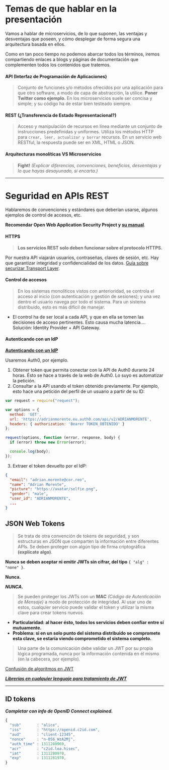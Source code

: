 # Temas de que hablar en la presentación

Vamos a hablar de microservicios, de lo que suponen, las ventajas y desventajas que poseen, y cómo desplegar de forma segura una arquitectura basada en ellos.

Como en tan poco tiempo no podemos abarcar todos los términos, iremos compartiendo enlaces a blogs y páginas de documentación que complementen todos los contenidos que tratemos.

#### API (Interfaz de Programación de Aplicaciones)

> Conjunto de funciones y/o métodos ofrecidos por una aplicación para que otro software, a modo de capa de abstracción, la utilice. **Poner Twitter como ejemplo.** En los microservicios suele ser concisa y simple; y su código ha de estar bien testeado siempre.

#### REST (¿Transferencia de Estado Representacional?)

> Acceso y manipulación de recursos en línea mediante un conjunto de instrucciones predefinidas y uniformes. Utiliza los métodos HTTP para `crear, leer, actualizar y borrar` recursos. En un servicio web RESTful, la respuesta puede ser en XML, HTML o JSON.

#### Arquitecturas monolíticas VS Microservicios

> **Fight!** *(Explicar diferencias, convenciones, beneficios, desventajas y lo que hayas desayunado, si encarta.)*

---

# Seguridad en APIs REST

Hablaremos de convenciones y estándares que deberían usarse, algunos ejemplos de control de accesos, etc.

**Recomendar Open Web Application Security Project y [su manual](https://www.owasp.org/index.php/REST_Security_Cheat_Sheet)**.

#### HTTPS

> **Los servicios REST solo deben funcionar sobre el protocolo HTTPS.**

Por nuestra API viajarán usuarios, contraseñas, claves de sesión, etc. Hay que garantizar integridad y confidencialidad de los datos. [Guía sobre securizar Transport Layer](https://www.owasp.org/index.php/Transport_Layer_Protection_Cheat_Sheet).

#### Control de accesos

> En los sistemas monolíticos vistos con anterioridad, se controla el acceso al inicio (con autenticación y gestión de sesiones); y una vez dentro el usuario navega por todo el sistema. Para un sistema distribuido, esto es más difícil de manejar.

+ El control ha de ser local a cada API, y que en ella se tomen las decisiones  de acceso pertinentes. Esto causa mucha latencia.... Solución: Identity Provider + API Gateway.

#### Autenticando con un IdP

[**Autenticando con un IdP**](https://auth0.com/docs/connections/calling-an-external-idp-api)

Usaremos Auth0, por ejemplo.

1. Obtener token que permita conectar con la API de Auth0 durante 24 horas. Ésto se hace a través de la web de Auth0. Lo suyo es automatizar la petición.
2. Consultar a la API usando el token obtenido previamente. Por ejemplo, esto hace una petición del perfil de un usuario a partir de su ID:

```js
var request = require("request");

var options = {
  method: 'GET',
  url: 'https://adrianmorente.eu.auth0.com/api/v2/ADRIANMORENTE',
  headers: { authorization: 'Bearer TOKEN_OBTENIDO' }
};

request(options, function (error, response, body) {
  if (error) throw new Error(error);

  console.log(body);
});
```

3. Extraer el token devuelto por el IdP:

```json
{
  "email": "adrian.morente@cor.reo",
  "name": "Adrian Morente",
  "picture": "https://avatar/selfie.png",
  "gender": "male",
  "user_id": "ADRIANMORENTE",
  ...
}
```

## JSON Web Tokens

> Se trata de otra convención de tokens de seguridad, y son estructuras en JSON que comparten la información entre diferentes APIs. Se deben proteger con algún tipo de firma criptográfica **(explícate algo)**.

**Nunca se deben aceptar ni emitir JWTs sin cifrar, del tipo** `{ "alg" : "none" }`.

**Nunca.**

***NUNCA.***

> Se pueden proteger los JWTs con un **MAC** *(Código de Autenticación de Mensaje)* a modo de protección de integridad. Al usar uno de estos, cualquier servicio puede validar el token y utilizar la misma clave para crear tokens nuevos.

+ **Particularidad: al hacer ésto, todos los servicios deben confiar entre sí mutuamente.**
+ **Problema: si en un solo punto del sistema distribuido se compromete esta clave, se estaría viendo comprometido el sistema completo.**

> Una parte de la comunicación debe validar un JWT por su propia lógica programada, nunca por la información contenida en él mismo (en la cabecera, por ejemplo).

[Confusión de algoritmos en JWT](https://www.chosenplaintext.ca/2015/03/31/jwt-algorithm-confusion.html)

[***Librerías en cualquier lenguaje para tratamiento de JWT***](https://jwt.io/#libraries-io)

---

## ID tokens

***Completar con info de OpenID Connect explained.***

```js
{
  "sub"       : "alice",
  "iss"       : "https://openid.c2id.com",
  "aud"       : "client-12345",
  "nonce"     : "n-0S6_WzA2Mj",
  "auth_time" : 1311280969,
  "acr"       : "c2id.loa.hisec",
  "iat"       : 1311280970,
  "exp"       : 1311281970,
}
```
